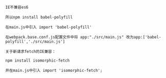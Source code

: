 `IE不兼容es6`

`所以npm install babel-polyfill`

`在main.js中引入 import 'babel-polyfill'`

`在webpack.base.conf.js配置文件中将 app:"./src/main.js" 改为app:['babel-polyfill','./src/main.js']`



`关于新请求fetch的IE兼容：`

`npm install isomorphic-fetch`

`并在main.js中引入 import 'isomorphic-fetch';`

